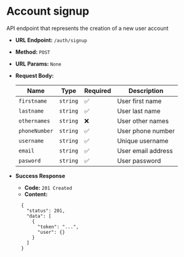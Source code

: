 # Account signup

API endpoint that represents the creation of a new user account

- **URL Endpoint:** `/auth/signup`
- **Method:** `POST`
- **URL Params:** `None`
- **Request Body:**
  
  | Name          | Type     | Required           | Description        |
  |---------------|----------|--------------------|--------------------|
  | `firstname`   | `string` | :white_check_mark: | User first name    |
  | `lastname`    | `string` | :white_check_mark: | User last name     |
  | `othernames`  | `string` | :x:                | User other names   |
  | `phoneNumber` | `string` | :white_check_mark: | User phone number  |
  | `username`    | `string` | :white_check_mark: | Unique username    |
  | `email`       | `string` | :white_check_mark: | User email address |
  | `pasword`     | `string` | :white_check_mark: | User password      |

- **Success Response**
  - **Code:** `201 Created`
  - **Content:**

  ```http
    {
      "status": 201,
      "data": [
        {
          "token": "...",
          "user": {}
        }
      ]
    }
  ```

